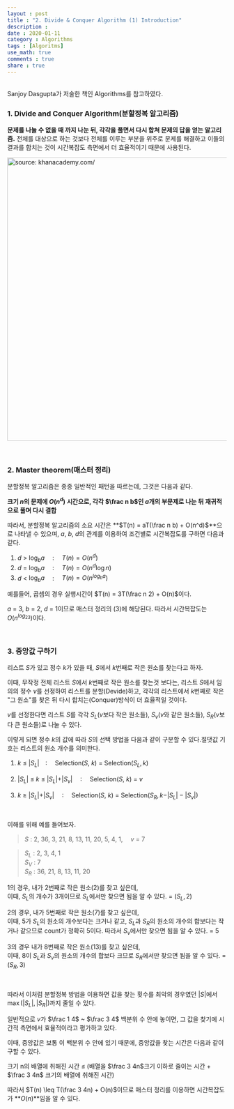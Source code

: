 ```yaml
---
layout : post
title : "2. Divide & Conquer Algorithm (1) Introduction"
description :
date : 2020-01-11
category : Algorithms
tags : [Algoritms]
use_math: true
comments : true
share : true
---
```


<br/>
Sanjoy Dasgupta가 저술한 책인 Algorithms를 참고하였다.

<br/>

### 1. Divide and Conquer Algorithm(분할정복 알고리즘)

**문제를 나눌 수 없을 때 까지 나눈 뒤, 각각을 풀면서 다시 합쳐 문제의 답을 얻는 알고리즘.**
전체를 대상으로 하는 것보다 전체를 이루는 부분을 위주로 문제를 해결하고 이들의 결과를 합치는 것이 시간복잡도 측면에서 더 효율적이기 때문에 사용된다.

<a href = "https://ko.khanacademy.org/computing/computer-science/algorithms/merge-sort/a/divide-and-conquer-algorithms"><img src = "https://cdn.kastatic.org/ka-perseus-images/db9d172fc33b90e905c1213b8cce660c228bb99c.png" width = "650px" title = "source: khanacademy.com/"></a>

<br/>




### 2. Master theorem(매스터 정리)

분할정복 알고리즘은 종종 일반적인 패턴을 따르는데, 그것은 다음과 같다.

**크기 $n$의 문제에  $O(n^d)$ 시간으로, 각각 $\frac n b$인 $a$개의 부문제로 나눈 뒤  재귀적으로 풀며 다시 결합**

따라서, 분할정복 알고리즘의 소요 시간은 **$T(n) = aT(\frac n b) + O(n^d)$**으로 나타낼 수 있으며, $a$, $b$, $d$의 관계를 이용하여 조건별로 시간복잡도를 구하면 다음과 같다.

1. $d$ > $\log_ba$ 　: 　$T(n) = O(n^d)$
2. $d$ = $\log_ba$ 　: 　$T(n) = O(n^d\log n)$
3. $d$ < $\log_ba$ 　: 　$T(n) = O(n^{log_ba})$

예를들어, 곱셈의 경우 실행시간이 $T(n) = 3T(\frac n 2) + O(n)$이다.

$a$ = 3, $b$ = 2, $d$ = 1이므로 매스터 정리의 (3)에 해당된다. 따라서 시간복잡도는 $O(n^{log_23})$이다.

<br/>

### 3. 중앙값 구하기

리스트 $S$가 있고 정수 $k$가 있을 때, $S$에서 $k$번째로 작은 원소를 찾는다고 하자. 

이때, 무작정 전체 리스트 $S$에서 $k$번째로 작은 원소를 찾는것 보다는,
리스트 $S$에서 임의의 정수 $v$를 선정하여 리스트를 분할(Devide)하고, 각각의 리스트에서 $k$번째로 작은 "그 원소"를 찾은 뒤 다시 합치는(Conquer)방식이 더 효율적일 것이다.

$v$를 선정한다면 리스트 $S$를 각각 $S_L$($v$보다 작은 원소들), $S_v$($v$와 같은 원소들), $S_R$($v$보다 큰 원소들)로 나눌 수 있다.

이렇게 되면 정수 $k$의 값에 따라 $S$의 선택 방법을 다음과 같이 구분할 수 있다.절댓값 기호는 리스트의 원소 개수를 의미한다.

1.  $k$ $\leq$ $\left\vert S_L \right\vert$　: 　Selection($S$, $k$) = Selection($S_L, k$)

2. $\vert S_L \vert$ $\leq$ $k$ $\leq$ $\vert S_L \vert + \vert S_v \vert$ 　: 　Selection($S$, $k$) = $v$

3.  $k$ $\geq$ $\left\vert S_L \right\vert + \vert S_v \vert$ 　: 　Selection($S$, $k$) = Selection($S_R, k-\vert S_L \vert - \left\vert S_v \right\vert$)

<br/>

이해를 위해 예를 들어보자.

> $S$ : 2, 36, 3, 21, 8, 13, 11, 20, 5, 4, 1, 　$v$ = 7

> $S_L$ : 2, 3, 4, 1  
> $S_V$ : 7  
> $S_R$ : 36, 21, 8, 13, 11, 20  



1의 경우, 내가 2번째로 작은 원소(2)를 찾고 싶은데,  
이때, $S_L$의 개수가 3개이므로 $S_L$에서만 찾으면 됨을 알 수 있다. = $(S_L, 2)$

2의 경우, 내가 5번째로 작은 원소(7)를 찾고 싶은데,  
이때, 5가 $S_L$의 원소의 개수보다는 크거나 같고, $S_L$과 $S_R$의 원소의 개수의 합보다는 작거나 같으므로 count가 정확히 5이다. 따라서 $S_v$에서만 찾으면 됨을 알 수 있다. = 5

3의 경우 내가 8번째로 작은 원소(13)를 찾고 싶은데,  
이때, 8이 $S_L$과 $S_v$의 원소의 개수의 합보다 크므로 $S_R$에서만 찾으면 됨을 알 수 있다. = $(S_R, 3)$

<br/>

따라서 이처럼 분할정복 방법을 이용하면 값을 찾는 횟수를 최악의 경우였던 $\vert S \vert$에서 $\max(\vert S_L \vert, \vert S_R \vert)$까지 줄일 수 있다.

일반적으로 $v$가 $\frac 1 4$ ~  $\frac 3 4$ 백분위 수 안에 놓이면, 그 값을 찾기에 시간적 측면에서 효율적이라고 평가하고 있다.

이때, 중앙값은 보통 이 백분위 수 안에 있기 때문에, 중앙값을 찾는 시간은 다음과 같이 구할 수 있다.

크기 n의 배열에 취해진 시간 $\leq$ (배열을 $\frac 3 4n$크기 이하로 줄이는 시간 + $\frac 3 4n$ 크기의 배열에 취해진 시간)

따라서 $T(n) \leq T(\frac 3 4n) + O(n)$이므로 매스터 정리를 이용하면 시간복잡도가 **$O(n)$**임을 알 수 있다.

<br/>